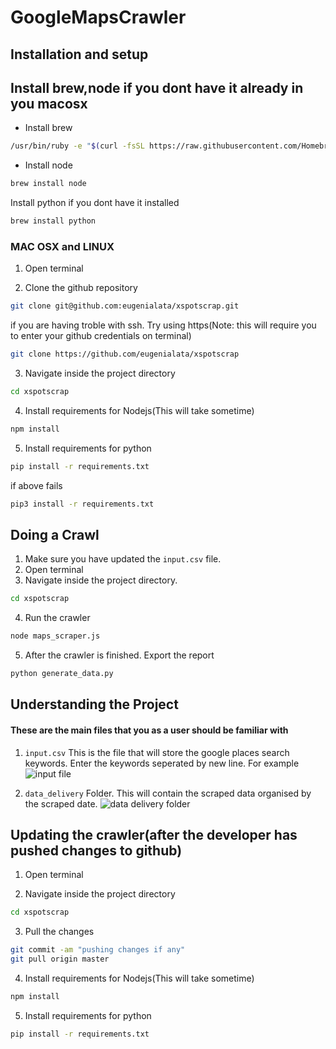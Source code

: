 # GoogleMapsCrawler

## Installation and setup


## Install brew,node if you dont have it already in you macosx
* Install brew
```sh
/usr/bin/ruby -e "$(curl -fsSL https://raw.githubusercontent.com/Homebrew/install/master/install)"
```
* Install node
```sh
brew install node
```
Install python if you dont have it installed
```sh
brew install python
```


### MAC OSX and LINUX

1. Open terminal

2. Clone the github repository
```sh
git clone git@github.com:eugenialata/xspotscrap.git
```
if you are having troble with ssh. Try using https(Note: this will require you to enter your github credentials on terminal)
```sh
git clone https://github.com/eugenialata/xspotscrap
```
3. Navigate inside the project directory
```sh
cd xspotscrap
```
4. Install requirements for Nodejs(This will take sometime)
```sh
npm install
```
5. Install requirements for python
```sh
pip install -r requirements.txt
```
if above fails
```sh
pip3 install -r requirements.txt
```

## Doing a Crawl
1. Make sure you have updated the `input.csv` file.
2. Open terminal
3. Navigate inside the project directory.
```sh
cd xspotscrap
```
4. Run the crawler
```sh
node maps_scraper.js
```

5. After the crawler is finished. Export the report
```sh
python generate_data.py
```

## Understanding the Project
#### These are the main files that you as a user should be familiar with

1. `input.csv`
This is the file that will store the google places search keywords. Enter the keywords seperated by new line. For example
![input file](https://i.ibb.co/P4HGWR7/On-Paste-20200109-212026.png)

2. `data_delivery` Folder.
This will contain the scraped data organised by the scraped date.
![data delivery folder](https://i.ibb.co/QrrZjHw/image.png)


## Updating the crawler(after the developer has pushed changes to github)
1. Open terminal

2. Navigate inside the project directory
```sh
cd xspotscrap
```
3. Pull the changes
```sh
git commit -am "pushing changes if any"
git pull origin master
```
4. Install requirements for Nodejs(This will take sometime)
```sh
npm install
```
5. Install requirements for python
```sh
pip install -r requirements.txt
```


